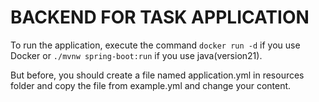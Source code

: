 # BACKEND FOR TASK APPLICATION

To run the application, execute the command ```docker run -d``` if you use Docker
or ```./mvnw spring-boot:run``` if you use java(version21).

But before, you should create a file named application.yml in resources folder and copy the file from example.yml and change your content.

